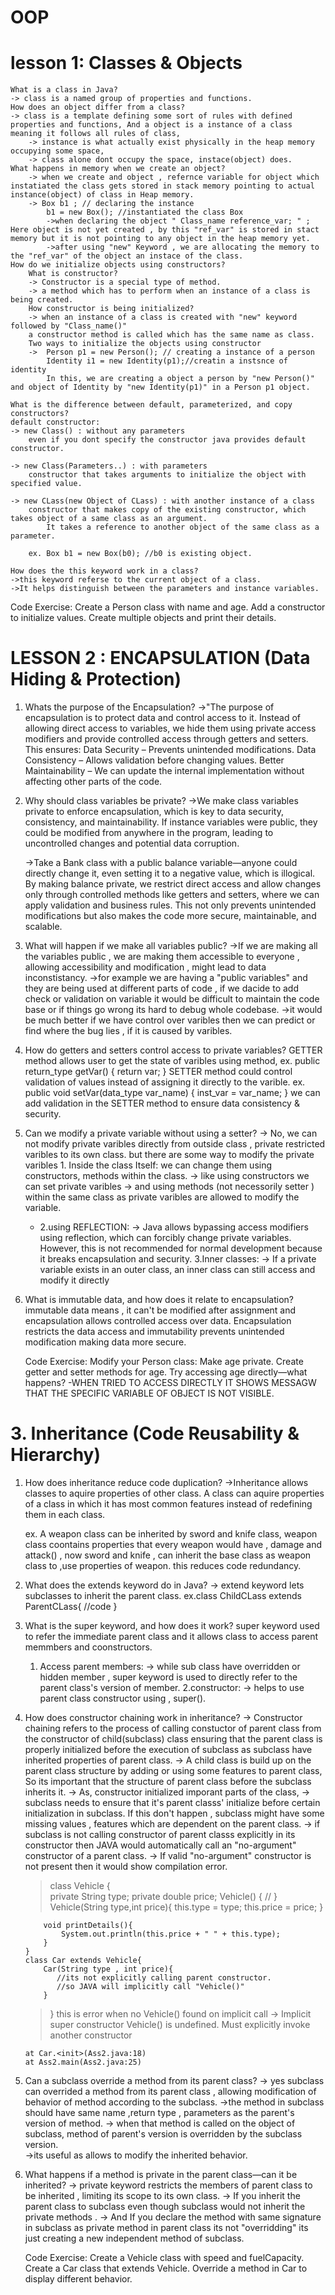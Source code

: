 # OOP
# lesson 1: Classes & Objects
    What is a class in Java?
    -> class is a named group of properties and functions.
    How does an object differ from a class?
    -> class is a template defining some sort of rules with defined properties and functions, And a object is a instance of a class meaning it follows all rules of class, 
        -> instance is what actually exist physically in the heap memory occupying some space, 
        -> class alone dont occupy the space, instace(object) does.
    What happens in memory when we create an object?
        -> when we create and object , refernce variable for object which instatiated the class gets stored in stack memory pointing to actual instance(object) of class in Heap memory.
        -> Box b1 ; // declaring the instance
            b1 = new Box(); //instantiated the class Box
            ->when declaring the object " Class_name reference_var; " ; Here object is not yet created , by this "ref_var" is stored in stact memory but it is not pointing to any object in the heap memory yet.
            ->after using "new" Keyword , we are allocating the memory to the "ref_var" of the object an instace of the class.
    How do we initialize objects using constructors?
        What is constructor?
        -> Constructor is a special type of method.
        -> a method which has to perform when an instance of a class is being created.
        How constructor is being initialized?
        -> when an instance of a class is created with "new" keyword followed by "Class_name()"
        a constructor method is called which has the same name as class.
        Two ways to initialize the objects using constructor
        ->  Person p1 = new Person(); // creating a instance of a person
            Identity i1 = new Identity(p1);//creatin a instsnce of identity 
            In this, we are creating a object a person by "new Person()" and object of Identity by "new Identity(p1)" in a Person p1 object.

    What is the difference between default, parameterized, and copy constructors?
    default constructor:
    -> new Class() : without any parameters 
        even if you dont specify the constructor java provides default constructor.

    -> new Class(Parameters..) : with parameters
        constructor that takes arguments to initialize the object with specified value.

    -> new CLass(new Object of CLass) : with another instance of a class
        constructor that makes copy of the existing constructor, which takes object of a same class as an argument.
            It takes a reference to another object of the same class as a parameter.

        ex. Box b1 = new Box(b0); //b0 is existing object.

    How does the this keyword work in a class?
    ->this keyword referse to the current object of a class.
    ->It helps distinguish between the parameters and instance variables.

Code Exercise:
    Create a Person class with name and age.
    Add a constructor to initialize values.
    Create multiple objects and print their details.

# LESSON 2 : ENCAPSULATION (Data Hiding & Protection)


1.  Whats the purpose of the Encapsulation?
    ->"The purpose of encapsulation is to protect data and control access to it. Instead of allowing direct access to variables, we hide them using private access modifiers and provide controlled access through getters and setters.
    This ensures:
    Data Security – Prevents unintended modifications.
    Data Consistency – Allows validation before changing values.
    Better Maintainability – We can update the internal implementation without affecting other parts of the code.
2.  Why should class variables be private?
    ->We make class variables private to enforce encapsulation, which is key to data security, consistency, and maintainability. If instance variables were public, they could be modified from anywhere in the program, leading to uncontrolled changes and potential data corruption.

    ->Take a Bank class with a public balance variable—anyone could directly change it, even setting it to a negative value, which is illogical. By making balance private, we restrict direct access and allow changes only through controlled methods like getters and setters, where we can apply validation and business rules. This not only prevents unintended modifications but also makes the code more secure, maintainable, and scalable.

3.  What will happen if we make all variables public?
    ->If we are making all the variables public , we are making them accessible to everyone , allowing accessibility and modification , might lead to data inconstistancy.
    ->for example we are having a "public variables" and they are being used at different parts of code , if we dacide to add check or validation on variable it would be difficult to maintain the code base or  if things go wrong its hard to debug whole codebase.
    ->it would be much better if we have control over varibles then we can predict or find where the bug lies , if it is caused by varibles.
4.  How do getters and setters control access to private variables?
    GETTER method allows user to get the state of varibles using method,
        ex. public return_type getVar()
            {
                return var;
            }
    SETTER method could control validation of values instead of  assigning it directly to the varible.
        ex. public void setVar(data_type var_name)
            {
                inst_var = var_name;
            }
        we can add validation in the SETTER method to ensure data consistency & security.
5.  Can we modify a private variable without using a setter?
    -> No, we can not modify private varibles directly from outside class , private restricted varibles to its own class.
        but there are some way to modify the private varibles
        1. Inside the class Itself:
             we can change them using constructors, methods within the class.
             -> like using constructors we can set private varibles
             -> and using methods (not necessorily setter ) within the same class as private varibles are allowed to modify the variable.
       * 2.using REFLECTION:
             -> Java allows bypassing access modifiers using reflection, which can forcibly change private variables. However, this is not recommended for normal development because it breaks encapsulation and security.
        3.Inner classes:
             -> If a private variable exists in an outer class, an inner class can still access and modify it directly

6.  What is immutable data, and how does it relate to encapsulation?
    immutable data means , it can't be modified after assignment and encapsulation allows controlled access over data. Encapsulation restricts the data access and immutability prevents unintended modification making data more secure.

    Code Exercise:
    Modify your Person class:
    Make age private.
    Create getter and setter methods for age.
    Try accessing age directly—what happens?
        -WHEN TRIED TO ACCESS DIRECTLY IT SHOWS MESSAGW THAT THE SPECIFIC VARIABLE OF OBJECT IS NOT VISIBLE.

#   3. Inheritance (Code Reusability & Hierarchy)
1.  How does inheritance reduce code duplication?
    ->Inheritance allows classes to aquire properties of other class. A class can aquire properties of a class in which it has most common features instead of redefining them in each class.

    ex. A weapon class can be inherited by sword and knife class, weapon class coontains properties that every weapon would have , damage and attack() , now sword and knife , can inherit the base class as weapon class to ,use properties of weapon. this reduces code redundancy.
    
2.  What does the extends keyword do in Java?
    -> extend keyword lets subclasses to inherit the parent class.
    ex.class ChildCLass extends ParentCLass{
        //code
        }   
3.  What is the super keyword, and how does it work?
    super keyword used to refer the immediate parent class and it allows class to access parent memmbers and coonstructors.
    1.  Access parent members:
    -> while sub class have overridden or hidden member , super keyword is used to directly refer to the parent class's version of member.
    2.constructor:
    -> helps to use parent class constructor using , super().

4.  How does constructor chaining work in inheritance?
    -> Constructor chaining refers to the process of calling constuctor of parent class from the constructor of child(subclass) class ensuring that the parent class is properly initialized before the execution of subclass as subclass have inherited properties of parent class.
    -> A child class is build up on the parent class structure by adding or using some features to parent class, So its important that the structure of parent class before the subclass inherits it.
    -> As, constructor initialized imporant parts of the class,
    -> subclass needs to ensure that it's parent classs' initialize before certain initialization in subclass. If this don't happen , subclass might have some missing values , features which are dependent on the parent class.
    -> if subclass is not calling constructor of parent classs explicitly in its constructor then JAVA would automatically call an "no-argument" constructor of a parent class.
    -> If valid "no-argument" constructor is not present then it would show compilation error.
    >   class Vehicle 
        {    
            private String type;
            private double price;
            Vehicle()
            {
                //
            }
            Vehicle(String type,int price){
                this.type = type;
                this.price = price;
            }

            void printDetails(){
                System.out.println(this.price + " " + this.type);
            }
        }
        class Car extends Vehicle{
            Car(String type , int price){
               //its not explicitly calling parent constructor.
               //so JAVA will implicitly call "Vehicle()"       
            }
       > }
       >this is error when no Vehicle() found on implicit call
       > -> Implicit super constructor Vehicle() is undefined. Must explicitly invoke another constructor

        at Car.<init>(Ass2.java:18)
        at Ass2.main(Ass2.java:25)


5.  Can a subclass override a method from its parent class?
    -> yes subclass can overrided a method from its parent class , allowing modification of behavior of method according to the subclass.
    ->the method in subclass should have same name ,return type , parameters as the parent's version of method.
    -> when that method is called on the object of subclass, method of parent's version is overridden by the subclass version.  
    ->its useful as allows to modify the inherited behavior.

6.  What happens if a method is private in the parent class—can it be inherited?
    -> private keyword restricts the members of parent class to be inherited , limiting its scope to its own class.
    -> If you inherit the parent class to subclass even though subclass would not inherit the private methods .
    -> And If you declare the method with same signature in subclass as private method in parent class its not "overridding" its just creating a new independent method of subclass.

    Code Exercise:
    Create a Vehicle class with speed and fuelCapacity.
    Create a Car class that extends Vehicle.
    Override a method in Car to display different behavior.


# 